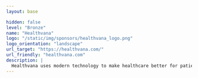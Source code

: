 ```yaml
---
layout: base

hidden: false
level: "Bronze"
name: "Healthvana"
logo: "/static/img/sponsors/healthvana_logo.png"
logo_orientation: "landscape"
url_target: "https://healthvana.com/"
url_friendly: "healthvana.com"
description: |
  Healthvana uses modern technology to make healthcare better for patients - and has done so over 50 million times since 2015. Its HIPAA-compliant patient communication platform is used by healthcare providers to engage their patient populations in over 20 states. The company's evidence-based solutions lead to better health outcomes, with a focus on underserved populations. Healthvana’s work has been featured everywhere from Fox News to the New York Times, and even at the White House. For more information, visit www.Healthvana.com.
---
```


